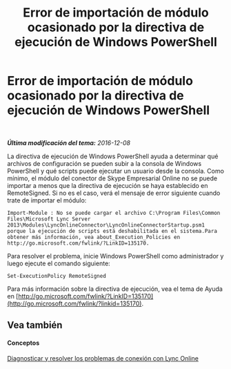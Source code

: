 ﻿---
title: Error de importación de módulo ocasionado por la directiva de ejecución de Windows PowerShell
TOCTitle: Error de importación de módulo ocasionado por la directiva de ejecución de Windows PowerShell
ms:assetid: 4bc093ca-fd30-44c9-a0a3-16f78698df2b
ms:mtpsurl: https://technet.microsoft.com/es-es/library/Dn362786(v=OCS.15)
ms:contentKeyID: 56271283
ms.date: 06/02/2017
mtps_version: v=OCS.15
ms.translationtype: HT
---

# Error de importación de módulo ocasionado por la directiva de ejecución de Windows PowerShell

 

_**Última modificación del tema:** 2016-12-08_

La directiva de ejecución de Windows PowerShell ayuda a determinar qué archivos de configuración se pueden subir a la consola de Windows PowerShell y qué scripts puede ejecutar un usuario desde la consola. Como mínimo, el módulo del conector de Skype Empresarial Online no se puede importar a menos que la directiva de ejecución se haya establecido en RemoteSigned. Si no es el caso, verá el mensaje de error siguiente cuando trate de importar el módulo:

    Import-Module : No se puede cargar el archivo C:\Program Files\Common Files\Microsoft Lync Server 2013\Modules\LyncOnlineConnector\LyncOnlineConnectorStartup.psm1 porque la ejecución de scripts está deshabilitada en el sistema.Para obtener más información, vea about_Execution_Policies en http://go.microsoft.com/fwlink/?LinkID=135170.

Para resolver el problema, inicie Windows PowerShell como administrador y luego ejecute el comando siguiente:

    Set-ExecutionPolicy RemoteSigned

Para más información sobre la directiva de ejecución, vea el tema de Ayuda en [http://go.microsoft.com/fwlink/?LinkID=135170](http://go.microsoft.com/fwlink/?linkid=135170).

## Vea también

#### Conceptos

[Diagnosticar y resolver los problemas de conexión con Lync Online](diagnosing-and-resolving-connection-problems-with-skype-for-business-online.md)

